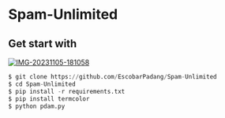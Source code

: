 # Spam-Unlimited  
## Get start with 
<a href="https://ibb.co/wdRZWw8"><img src="https://i.ibb.co/WH6NyP7/IMG-20231105-181058.jpg" alt="IMG-20231105-181058" border="0" /></a>
```python
$ git clone https://github.com/EscobarPadang/Spam-Unlimited
$ cd Spam-Unlimited
$ pip install -r requirements.txt
$ pip install termcolor
$ python pdam.py
